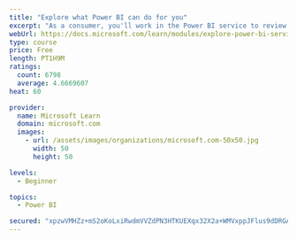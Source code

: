 ```yaml
---
title: "Explore what Power BI can do for you"
excerpt: "As a consumer, you'll work in the Power BI service to review and interact with content that has been shared with you. This module provides the foundational information that you need to work effectively in the Power BI service."
webUrl: https://docs.microsoft.com/learn/modules/explore-power-bi-service/
type: course
price: Free
length: PT1H9M
ratings:
  count: 6798
  average: 4.6669607
heat: 60

provider:
  name: Microsoft Learn
  domain: microsoft.com
  images:
    - url: /assets/images/organizations/microsoft.com-50x50.jpg
      width: 50
      height: 50

levels:
  - Beginner

topics:
  - Power BI

secured: "xpzwVMHZz+mS2oKoLxiRwdmVVZdPN3HTKUEXqx32X2a+WMVxppJFlus9dDRGA5FEw+wGma3gS/Ix+C3PpqtTjQSqL5Z2YaW16sG6eEqqygLAzFAuCBfEgiiIgxPheaep/4tMgfuqBk2KhFxMx8o3EEKBGik1TjsqAQqKv87Q9KbbBFMUWL8lae6vE0vg8gRzW7Uuy2p5DEXrSJ73/Fa9FCicZhYFlcTBS5yxRIOQijfpbQnMEeRD4+54XBZ4++GqvKMTz4nE1lKdQEUVorF4h3MuSfBHtE8mJcZwvhclJZNKsqQkjdgn4dKHpw5I6TrQqB6x9nH749/9HzD5ifHpr/edkga7vVH9JnIzxtH64tPO9YKNgolwGtSmAc8g2Ct9nSpb0kDMniVXR6kP+7e3M5FF2h2677CgGlzAqYMkQG8=;5bmdawM8Shxx7PgjRpJFQA=="
---
```


